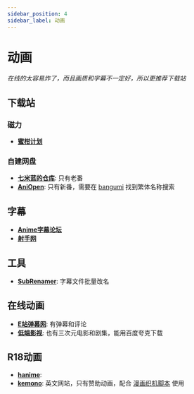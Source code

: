 ```yaml
---
sidebar_position: 4
sidebar_label: 动画
---
```

# 动画

*在线的太容易炸了，而且画质和字幕不一定好，所以更推荐下载站*

## 下载站

### 磁力

- **[蜜柑计划](https://mikanani.me/)**

### 自建网盘

- **[七米蓝的仓库](https://al.chirmyram.com/)**: 只有老番
- **[AniOpen](https://openani.an-i.workers.dev/)**: 只有新番，需要在 [bangumi](https://bgm.tv/) 找到繁体名称搜索

## 字幕

- **[Anime字幕论坛](https://bbs.acgrip.com/)**
- **[射手网](https://assrt.net/)**

## 工具

- **[SubRenamer](https://github.com/qwqcode/SubRenamer)**: 字幕文件批量改名

## 在线动画

- **[E站弹幕网](https://www.ezdmw.site/)**: 有弹幕和评论
- **[低端影视](https://ddys.pro/)**: 也有三次元电影和剧集，能用百度夸克下载 

## R18动画

- **[hanime](https://hanime1.me/)**: 
- **[kemono](https://kemono.cr/)**: 英文网站，只有赞助动画，配合 [漫画织机脚本](https://greasyfork.org/zh-CN/scripts/397848-comic-looms) 使用
